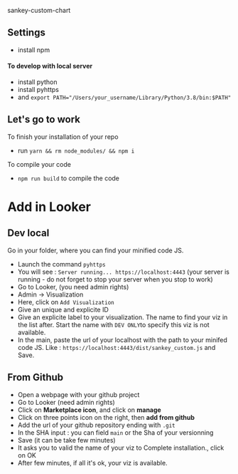 sankey-custom-chart

## Settings
- install npm

#### To develop with local server
- install python
- install pyhttps 
- and `export PATH="/Users/your_username/Library/Python/3.8/bin:$PATH"`

## Let's go to work
To finish your installation of your repo
- run `yarn && rm node_modules/ && npm i`

To compile your code
- `npm run build` to compile the code


# Add in Looker

## Dev local

Go in your folder, where you can find your minified code JS.
- Launch the command `pyhttps`
- You will see : `Server running... https://localhost:4443` (your server is running - do not forget to stop your server when you stop to work)
- Go to Looker, (you need admin rights)
- Admin -> Visualization
- Here, click on `Add Visualization`
- Give an unique and explicite ID
- Give an explicite label to your visualization. The name to find your viz in the list after. Start the name with `DEV ONLY`to specify this viz is not available.
- In the main, paste the url of your localhost with the path to your minifed code JS. Like : `https://localhost:4443/dist/sankey_custom.js` and Save.


## From Github

- Open a webpage with your github project
- Go to Looker (need admin rights)
- Click on **Marketplace icon**, and click on **manage**
- Click on three points icon on the right, then **add from github**
- Add the url of your github repository ending with `.git`
- In the SHA input : you can field `main` or the Sha of your versionning
- Save (it can be take few minutes)
- It asks you to valid the name of your viz to Complete installation., click on OK
- After few minutes, if all it's ok, your viz is available.
